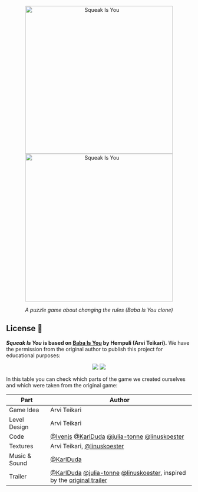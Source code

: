 <p align="center">
  <img width="400" src="../../assets/42419545/605daf41-c927-4034-b4f0-c0898657c731#gh-dark-mode-only" alt="Squeak Is You">
  <img width="400" src="../../assets/42419545/02a561ef-3a5c-46f1-8008-2e6f39c601e6#gh-light-mode-only" alt="Squeak Is You">
  <p align="center"><i>A puzzle game about changing the rules (Baba Is You clone)</i></p>
</p>

## License 🔑

**_Squeak Is You_ is based on [Baba Is You](https://www.hempuli.com/baba/) by Hempuli (Arvi Teikari).** We have the permission from the original author to publish this project for educational purposes:

<p align="center">
  <img src="../../assets/42419545/26a589fd-9669-4ba8-a577-321535a4e997#gh-dark-mode-only">
  <img src="../../assets/42419545/1764c455-f000-4ddb-b853-d3a11cbd999a#gh-light-mode-only">
</p>

In this table you can check which parts of the game we created ourselves and which were taken from the original game:


| **Part**     | **Author** |
|--------------|------------|
| Game Idea | Arvi Teikari |
| Level Design | Arvi Teikari |
| Code         | [@Ivenjs](https://github.com/Ivenjs) [@KarlDuda](https://github.com/KarlDuda) [@julia-tonne](https://github.com/julia-tonne) [@linuskoester](https://github.com/linuskoester) |
| Textures     | Arvi Teikari, [@linuskoester](https://github.com/linuskoester) |
| Music & Sound | [@KarlDuda](https://github.com/KarlDuda) |
| Trailer      | [@KarlDuda](https://github.com/KarlDuda) [@julia-tonne](https://github.com/julia-tonne) [@linuskoester](https://github.com/linuskoester), inspired by the [original trailer](https://www.youtube.com/watch?v=z3_yA4HTJfs) |
